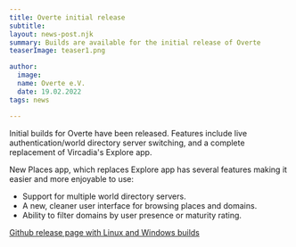 ```yaml
---
title: Overte initial release
subtitle: 
layout: news-post.njk
summary: Builds are available for the initial release of Overte
teaserImage: teaser1.png

author:
  image: 
  name: Overte e.V.
  date: 19.02.2022
tags: news

---
```



Initial builds for Overte have been released. Features include live authentication/world directory server switching, and a complete replacement of Vircadia's Explore app.

New Places app, which replaces Explore app has several features making it easier and more enjoyable to use:

* Support for multiple world directory servers.
* A new, cleaner user interface for browsing places and domains.
* Ability to filter domains by user presence or maturity rating.

[Github release page with Linux and Windows builds](https://github.com/overte-org/overte/releases/tag/20220222)
